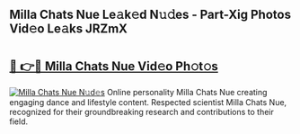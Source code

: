 ## Milla Chats Nue Le𝚊k𝚎d N𝚞𝚍es - Part-Xig Photos Vid𝚎o Le𝚊ks JRZmX

# <h2><a href="http://fb3eb4.evod.top/?m=Milla+Chats+Nue">🔗 👉🔴 Milla Chats Nue Vid𝚎o Ph𝚘t𝚘s</a></h2>

[![Milla Chats Nue N𝚞d𝚎s](https://i.imgur.com/8V9OHl7.gif)](http://fb3eb4.evod.top/?m=Milla+Chats+Nue)
Online personality Milla Chats Nue creating engaging dance and lifestyle content. Respected scientist Milla Chats Nue, recognized for their groundbreaking research and contributions to their field. 
